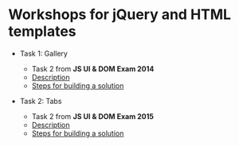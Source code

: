 # Workshops for jQuery and HTML templates

- Task 1: Gallery
  - Task 2 from **JS UI & DOM Exam 2014**
  - [Description](gallery/task)
  - [Steps for building a solution](gallery)

- Task 2: Tabs
  - Task 2 from **JS UI & DOM Exam 2015**
  - [Description](tabs/task)
  - [Steps for building a solution](tabs)